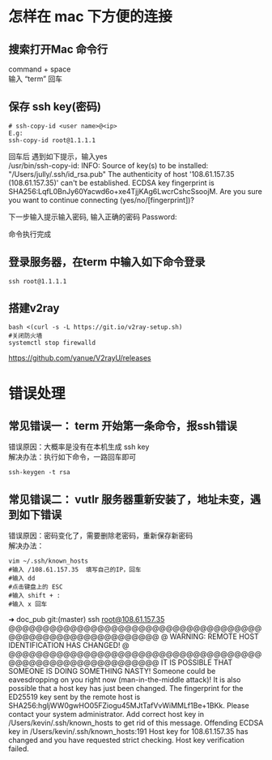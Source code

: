 # 怎样在 mac 下方便的连接 

## 搜索打开Mac 命令行
command + space  
输入 “term”  回车

## 保存 ssh key(密码)
``` 
# ssh-copy-id <user name>@<ip>
E.g: 
ssh-copy-id root@1.1.1.1

 ```  
回车后 遇到如下提示，输入yes  
/usr/bin/ssh-copy-id: INFO: Source of key(s) to be installed: "/Users/jully/.ssh/id_rsa.pub"
The authenticity of host '108.61.157.35 (108.61.157.35)' can't be established.
ECDSA key fingerprint is SHA256:LqfL0BnJy60Yacwd6o+xe4TjjKAg6LwcrCshcSsoojM.
Are you sure you want to continue connecting (yes/no/[fingerprint])? 
  
下一步输入提示输入密码, 输入正确的密码 
Password:  

命令执行完成  

## 登录服务器，在term 中输入如下命令登录  
```    
ssh root@1.1.1.1  
```

## 搭建v2ray
```
bash <(curl -s -L https://git.io/v2ray-setup.sh)
#关闭防火墙
systemctl stop firewalld
```  

<url>https://github.com/yanue/V2rayU/releases</url>

# 错误处理  

## 常见错误一： term 开始第一条命令，报ssh错误  
错误原因：大概率是没有在本机生成 ssh key  
解决办法：执行如下命令，一路回车即可   
```  
ssh-keygen -t rsa  
```


## 常见错误二：  vutlr 服务器重新安装了，地址未变，遇到如下错误  
错误原因：密码变化了，需要删除老密码，重新保存新密码  
解决办法：  
```  
vim ~/.ssh/known_hosts    
#输入 /108.61.157.35  填写自己的IP，回车  
#输入 dd   
#点击键盘上的 ESC  
#输入 shift + :  
#输入 x 回车  
```

➜  doc_pub git:(master) ssh root@108.61.157.35
@@@@@@@@@@@@@@@@@@@@@@@@@@@@@@@@@@@@@@@@@@@@@@@@@@@@@@@@@@@
@    WARNING: REMOTE HOST IDENTIFICATION HAS CHANGED!     @
@@@@@@@@@@@@@@@@@@@@@@@@@@@@@@@@@@@@@@@@@@@@@@@@@@@@@@@@@@@
IT IS POSSIBLE THAT SOMEONE IS DOING SOMETHING NASTY!
Someone could be eavesdropping on you right now (man-in-the-middle attack)!
It is also possible that a host key has just been changed.
The fingerprint for the ED25519 key sent by the remote host is
SHA256:hgljWW0gwHO05FZiogu45MJtTafVvWiMMLf1Be+1BKk.
Please contact your system administrator.
Add correct host key in /Users/kevin/.ssh/known_hosts to get rid of this message.
Offending ECDSA key in /Users/kevin/.ssh/known_hosts:191
Host key for 108.61.157.35 has changed and you have requested strict checking.
Host key verification failed.

